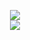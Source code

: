 
<p align="center">
  <img src="https://github-readme-stats.vercel.app/api?username=Seaqn&count_private=true&show_icons=true&theme=github_dark&layout=compact&hide_title=true&hide_rank=false">
    <br>
  <img src="https://github-readme-stats.vercel.app/api/top-langs/?username=Seaqn&layout=compact&theme=github_dark">
</p>
